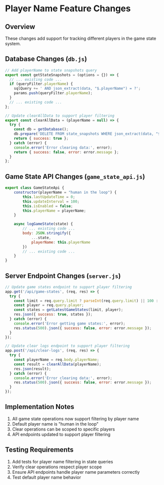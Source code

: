 # Player Name Feature Changes

## Overview
These changes add support for tracking different players in the game state system.

## Database Changes (`db.js`)
```javascript
// Add playerName to state snapshots query
export const getStateSnapshots = (options = {}) => {
  // ... existing code ...
  if (queryFilter.playerName) {
    sqlQuery += ' AND json_extract(data, "$.playerName") = ?';
    params.push(queryFilter.playerName);
  }
  // ... existing code ...
};

// Update clearAllData to support player filtering
export const clearAllData = (playerName = null) => {
  try {
    const db = getDatabase();
    db.prepare('DELETE FROM state_snapshots WHERE json_extract(data, "$.type") = ? AND (? IS NULL OR json_extract(data, "$.playerName") = ?)').run('game_state', playerName, playerName);
    return { success: true };
  } catch (error) {
    console.error('Error clearing data:', error);
    return { success: false, error: error.message };
  }
};
```

## Game State API Changes (`game_state_api.js`)
```javascript
export class GameStateApi {
    constructor(playerName = "human in the loop") {
        this.lastUpdateTime = 0;
        this.updateInterval = 100;
        this.isEnabled = false;
        this.playerName = playerName;
    }

    async logGameState(state) {
        // ... existing code ...
        body: JSON.stringify({
            ...state,
            playerName: this.playerName
        })
        // ... existing code ...
    }
}
```

## Server Endpoint Changes (`server.js`)
```javascript
// Update game states endpoint to support player filtering
app.get('/api/game-states', (req, res) => {
  try {
    const limit = req.query.limit ? parseInt(req.query.limit) || 100 : 100;
    const player = req.query.player;
    const states = getLatestGameStates(limit, player);
    res.json({ success: true, states });
  } catch (error) {
    console.error('Error getting game states:', error);
    res.status(500).json({ success: false, error: error.message });
  }
});

// Update clear logs endpoint to support player filtering
app.post('/api/clear-logs', (req, res) => {
  try {
    const playerName = req.body.playerName;
    const result = clearAllData(playerName);
    res.json(result);
  } catch (error) {
    console.error('Error clearing data:', error);
    res.status(500).json({ success: false, error: error.message });
  }
});
```

## Implementation Notes
1. All game state operations now support filtering by player name
2. Default player name is "human in the loop"
3. Clear operations can be scoped to specific players
4. API endpoints updated to support player filtering

## Testing Requirements
1. Add tests for player name filtering in state queries
2. Verify clear operations respect player scope
3. Ensure API endpoints handle player name parameters correctly
4. Test default player name behavior 